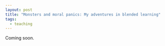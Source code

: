 ```yaml
---
layout: post
title: "Monsters and moral panics: My adventures in blended learning"
tags:
  - teaching
---
```


Coming soon.
